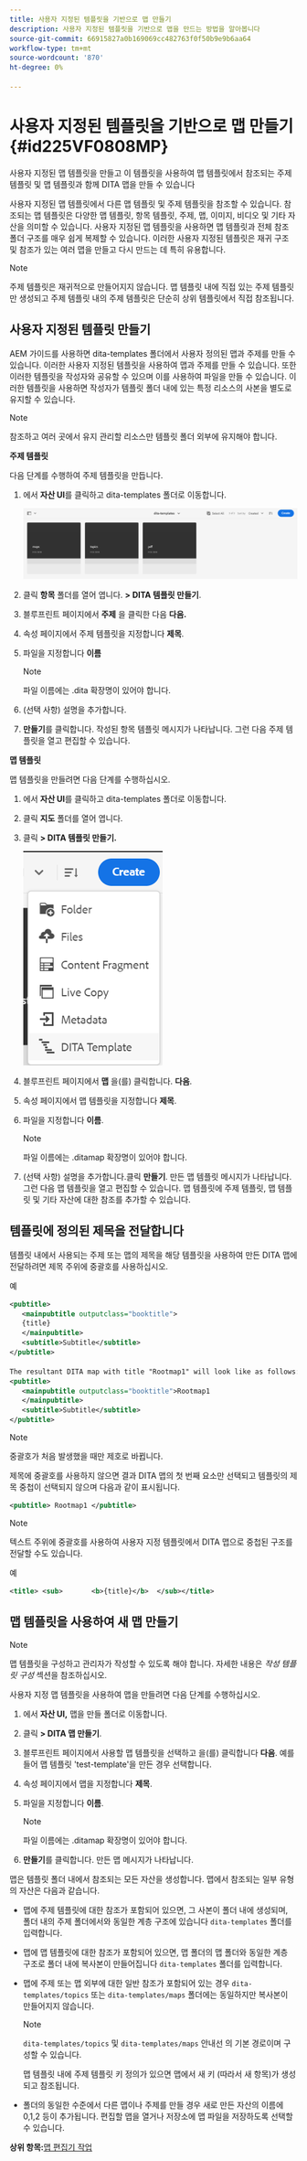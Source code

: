 ```yaml
---
title: 사용자 지정된 템플릿을 기반으로 맵 만들기
description: 사용자 지정된 템플릿을 기반으로 맵을 만드는 방법을 알아봅니다
source-git-commit: 66915827a0b169069cc482763f0f50b9e9b6aa64
workflow-type: tm+mt
source-wordcount: '870'
ht-degree: 0%

---
```



# 사용자 지정된 템플릿을 기반으로 맵 만들기 {#id225VF0808MP}

사용자 지정된 맵 템플릿을 만들고 이 템플릿을 사용하여 맵 템플릿에서 참조되는 주제 템플릿 및 맵 템플릿과 함께 DITA 맵을 만들 수 있습니다

사용자 지정된 맵 템플릿에서 다른 맵 템플릿 및 주제 템플릿을 참조할 수 있습니다. 참조되는 맵 템플릿은 다양한 맵 템플릿, 항목 템플릿, 주제, 맵, 이미지, 비디오 및 기타 자산을 의미할 수 있습니다. 사용자 지정된 맵 템플릿을 사용하면 맵 템플릿과 전체 참조 폴더 구조를 매우 쉽게 복제할 수 있습니다. 이러한 사용자 지정된 템플릿은 재귀 구조 및 참조가 있는 여러 맵을 만들고 다시 만드는 데 특히 유용합니다.

>[!NOTE]
>
> 주제 템플릿은 재귀적으로 만들어지지 않습니다. 맵 템플릿 내에 직접 있는 주제 템플릿만 생성되고 주제 템플릿 내의 주제 템플릿은 단순히 상위 템플릿에서 직접 참조됩니다.

## 사용자 지정된 템플릿 만들기

AEM 가이드를 사용하면 dita-templates 폴더에서 사용자 정의된 맵과 주제를 만들 수 있습니다. 이러한 사용자 지정된 템플릿을 사용하여 맵과 주제를 만들 수 있습니다. 또한 이러한 템플릿을 작성자와 공유할 수 있으며 이를 사용하여 파일을 만들 수 있습니다. 이러한 템플릿을 사용하면 작성자가 템플릿 폴더 내에 있는 특정 리소스의 사본을 별도로 유지할 수 있습니다.

>[!NOTE]
>
> 참조하고 여러 곳에서 유지 관리할 리소스만 템플릿 폴더 외부에 유지해야 합니다.

**주제 템플릿**

다음 단계를 수행하여 주제 템플릿을 만듭니다.

1. 에서 **자산 UI**&#x200B;를 클릭하고 dita-templates 폴더로 이동합니다.

   ![](images/dita-templates.png)

1. 클릭 **항목** 폴더를 열어 엽니다. **\> DITA 템플릿 만들기**.
1. 블루프린트 페이지에서 **주제** 을 클릭한 다음 **다음.**
1. 속성 페이지에서 주제 템플릿을 지정합니다 **제목**.
1. 파일을 지정합니다 **이름**

   >[!NOTE]
   >
   > 파일 이름에는 .dita 확장명이 있어야 합니다.

1. \(선택 사항\) 설명을 추가합니다.
1. **만들기**&#x200B;를 클릭합니다. 작성된 항목 템플릿 메시지가 나타납니다. 그런 다음 주제 템플릿을 열고 편집할 수 있습니다.

**맵 템플릿**

맵 템플릿을 만들려면 다음 단계를 수행하십시오.

1. 에서 **자산 UI**&#x200B;를 클릭하고 dita-templates 폴더로 이동합니다.
1. 클릭 **지도** 폴더를 열어 엽니다.
1. 클릭 **\> DITA 템플릿 만들기.**

   ![](images/create-dita-template.png)

1. 블루프린트 페이지에서 **맵** 을(를) 클릭합니다. **다음**.
1. 속성 페이지에서 맵 템플릿을 지정합니다 **제목**.
1. 파일을 지정합니다 **이름**.

   >[!NOTE]
   >
   > 파일 이름에는 .ditamap 확장명이 있어야 합니다.

1. (선택 사항\) 설명을 추가합니다.클릭 **만들기**. 만든 맵 템플릿 메시지가 나타납니다. 그런 다음 맵 템플릿을 열고 편집할 수 있습니다. 맵 템플릿에 주제 템플릿, 맵 템플릿 및 기타 자산에 대한 참조를 추가할 수 있습니다.

## 템플릿에 정의된 제목을 전달합니다

템플릿 내에서 사용되는 주제 또는 맵의 제목을 해당 템플릿을 사용하여 만든 DITA 맵에 전달하려면 제목 주위에 중괄호를 사용하십시오.

예

```XML
<pubtitle>
   <mainpubtitle outputclass="booktitle">
   {title}
   </mainpubtitle>
   <subtitle>Subtitle</subtitle>
</pubtitle>

The resultant DITA map with title "Rootmap1" will look like as follows:
<pubtitle>
   <mainpubtitle outputclass="booktitle">Rootmap1
   </mainpubtitle>
   <subtitle>Subtitle</subtitle>
</pubtitle>
```

>[!NOTE]
> 중괄호가 처음 발생했을 때만 제호로 바뀝니다.

제목에 중괄호를 사용하지 않으면 결과 DITA 맵의 첫 번째 요소만 선택되고 템플릿의 제목 중첩이 선택되지 않으며 다음과 같이 표시됩니다.

```XML
<pubtitle> Rootmap1 </pubtitle>
```

>[!NOTE]
> 텍스트 주위에 중괄호를 사용하여 사용자 지정 템플릿에서 DITA 맵으로 중첩된 구조를 전달할 수도 있습니다.

예

```XML
<title>	<sub>		<b>{title}</b>	</sub></title>
```

## 맵 템플릿을 사용하여 새 맵 만들기

>[!NOTE]
>
> 맵 템플릿을 구성하고 관리자가 작성할 수 있도록 해야 합니다. 자세한 내용은 *작성 템플릿 구성* 섹션을 참조하십시오.

사용자 지정 맵 템플릿을 사용하여 맵을 만들려면 다음 단계를 수행하십시오.

1. 에서 **자산 UI,** 맵을 만들 폴더로 이동합니다.
1. 클릭 **\> DITA 맵 만들기**.
1. 블루프린트 페이지에서 사용할 맵 템플릿을 선택하고 을(를) 클릭합니다 **다음**. 예를 들어 맵 템플릿 &#39;test-template&#39;을 만든 경우 선택합니다.
1. 속성 페이지에서 맵을 지정합니다 **제목**.
1. 파일을 지정합니다 **이름**.

   >[!NOTE]
   >
   > 파일 이름에는 .ditamap 확장명이 있어야 합니다.

1. **만들기**&#x200B;를 클릭합니다. 만든 맵 메시지가 나타납니다.


맵은 템플릿 폴더 내에서 참조되는 모든 자산을 생성합니다. 맵에서 참조되는 일부 유형의 자산은 다음과 같습니다.

- 맵에 주제 템플릿에 대한 참조가 포함되어 있으면, 그 사본이 폴더 내에 생성되며, 폴더 내의 주제 폴더에서와 동일한 계층 구조에 있습니다 `dita-templates` 폴더를 입력합니다.
- 맵에 맵 템플릿에 대한 참조가 포함되어 있으면, 맵 폴더의 맵 폴더와 동일한 계층 구조로 폴더 내에 복사본이 만들어집니다 `dita-templates` 폴더를 입력합니다.
- 맵에 주제 또는 맵 외부에 대한 일반 참조가 포함되어 있는 경우 `dita-templates/topics` 또는 `dita-templates/maps` 폴더에는 동일하지만 복사본이 만들어지지 않습니다.

   >[!NOTE]
   >
   > `dita-templates/topics` 및 `dita-templates/maps` 안내선 의 기본 경로이며 구성할 수 있습니다.


   맵 템플릿 내에 주제 템플릿 키 정의가 있으면 맵에서 새 키 \(따라서 새 항목\)가 생성되고 참조됩니다.

- 폴더의 동일한 수준에서 다른 맵이나 주제를 만들 경우 새로 만든 자산의 이름에 0,1,2 등이 추가됩니다. 편집할 맵을 열거나 저장소에 맵 파일을 저장하도록 선택할 수 있습니다.

**상위 항목:**[&#x200B;맵 편집기 작업](map-editor.md)

